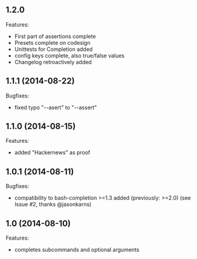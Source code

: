 ## 1.2.0

Features:

  - First part of assertions complete
  - Presets complete on codesign
  - Unittests for Completion added
  - config keys complete, also true/false values
  - Changelog retroactively added

## 1.1.1 (2014-08-22)

Bugfixes:

  - fixed typo "--asert" to "--assert"

## 1.1.0 (2014-08-15)

Features:

  - added "Hackernews" as proof

## 1.0.1 (2014-08-11)

Bugfixes:

  - compatibility to bash-completion >=1.3 added (previously: >=2.0) (see Issue #2, thanks @jasonkarns)

## 1.0 (2014-08-10)

Features:

  - completes subcommands and optional arguments
